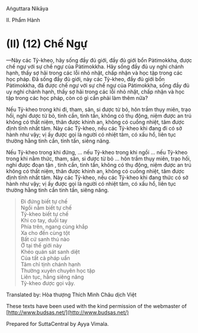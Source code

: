 Aṅguttara Nikāya

II. Phẩm Hành

# (II) (12) Chế Ngự

—Này các Tỷ-kheo, hãy sống đầy đủ giới, đầy đủ giới bổn Pàtimokkha, được chế ngự với sự chế ngự của Pàtimokkha. Hãy sống đầy đủ uy nghi chánh hạnh, thấy sợ hãi trong các lỗi nhỏ nhặt, chấp nhận và học tập trong các học pháp. Ðã sống đầy đủ giới, này các Tỷ-kheo, đầy đủ giới bổn Pàtimokkha, đã được chế ngự với sự chế ngự của Pàtimokkha, sống đầy đủ uy nghi chánh hạnh, thấy sợ hãi trong các lỗi nhỏ nhặt, chấp nhận và học tập trong các học pháp, còn có gì cần phải làm thêm nữa?

Nếu Tỷ-kheo trong khi đi, tham, sân, si được từ bỏ, hôn trầm thụy miên, trạo hối, nghi được từ bỏ, tinh cần, tinh tấn, không có thụ động, niệm được an trú không có thất niệm, thân được khinh an, không có cuồng nhiệt, tâm được định tĩnh nhất tâm. Này các Tỷ-kheo, nếu các Tỷ-kheo khi đang đi có sở hành như vậy; vị ấy được gọi là người có nhiệt tâm, có xấu hổ, liên tục thường hằng tinh cần, tinh tấn, siêng năng.

Nếu Tỷ-kheo trong khi đứng, ... nếu Tỷ-kheo trong khi ngồi ... nếu Tỷ-kheo trong khi nằm thức, tham, sân, si được từ bỏ ... hôn trầm thụy miên, trạo hối, nghi được đoạn tận , tinh cần, tinh tấn, không có thụ động, niệm được an trú không có thất niệm, thân được khinh an, không có cuồng nhiệt, tâm được định tĩnh nhất tâm. Này các Tỷ-kheo, nếu các Tỷ-kheo khi đang thức có sở hành như vậy; vị ấy được gọi là người có nhiệt tâm, có xấu hổ, liên tục thường hằng tinh cần tinh tấn, siêng năng.

> Ði đứng biết tự chế  
> Ngồi nằm biết tự chế  
> Tỷ-kheo biết tự chế  
> Khi co tay, duỗi tay  
> Phía trên, ngang cùng khắp  
> Xa cho đến cùng tột  
> Bất cứ sanh thú nào  
> Ở tại thế giới này  
> Khéo quán sát sanh diệt  
> Của tất cả pháp uẩn  
> Tâm chỉ tịnh chánh hạnh  
> Thường xuyên chuyên học tập  
> Liên tục, hằng siêng năng  
> Tỷ-kheo được gọi vậy.

Translated by: Hòa thượng Thích Minh Châu dịch Việt

These texts have been used with the kind permission of the webmaster of [http://www.budsas.net/](http://www.budsas.net/)

Prepared for SuttaCentral by Ayya Vimala.